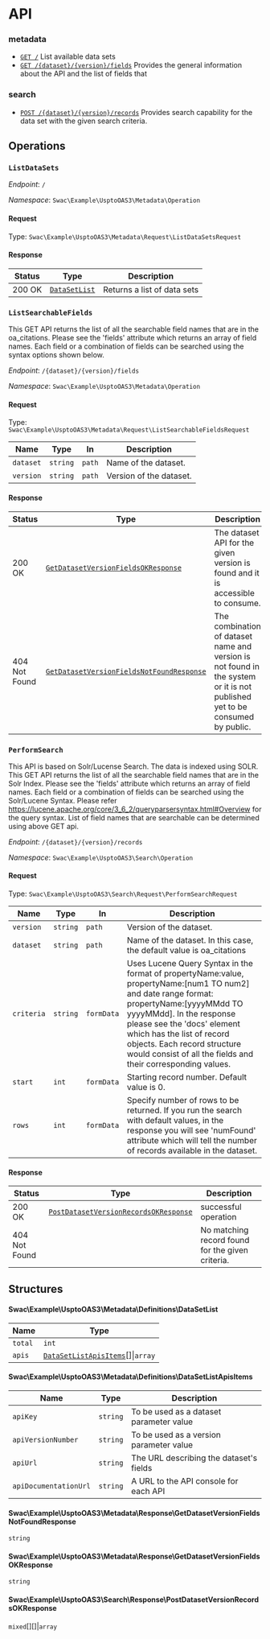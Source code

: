 # API

### metadata

* [`GET /`](#listdatasets) List available data sets
* [`GET /{dataset}/{version}/fields`](#listsearchablefields) Provides the general information about the API and the list of fields that

### search

* [`POST /{dataset}/{version}/records`](#performsearch) Provides search capability for the data set with the given search criteria.



## Operations

### `ListDataSets`



_Endpoint_: `/`

_Namespace_: `Swac\Example\UsptoOAS3\Metadata\Operation`

#### Request
Type: `Swac\Example\UsptoOAS3\Metadata\Request\ListDataSetsRequest`




#### Response


|Status|Type                                                                |Description                |
|------|--------------------------------------------------------------------|---------------------------|
|200 OK|[`DataSetList`](#swacexampleusptooas3metadatadefinitionsdatasetlist)|Returns a list of data sets|

### `ListSearchableFields`

This GET API returns the list of all the searchable field names that are in
the oa_citations. Please see the 'fields' attribute which returns an array
of field names. Each field or a combination of fields can be searched using
the syntax options shown below.

_Endpoint_: `/{dataset}/{version}/fields`

_Namespace_: `Swac\Example\UsptoOAS3\Metadata\Operation`

#### Request
Type: `Swac\Example\UsptoOAS3\Metadata\Request\ListSearchableFieldsRequest`

|Name     |Type    |In    |Description            |
|---------|--------|------|-----------------------|
|`dataset`|`string`|`path`|Name of the dataset.   |
|`version`|`string`|`path`|Version of the dataset.|





#### Response


|Status       |Type                                                                                                                     |Description                                                                                                                |
|-------------|-------------------------------------------------------------------------------------------------------------------------|---------------------------------------------------------------------------------------------------------------------------|
|200 OK       |[`GetDatasetVersionFieldsOKResponse`](#swacexampleusptooas3metadataresponsegetdatasetversionfieldsokresponse)            |The dataset API for the given version is found and it is accessible to consume.                                            |
|404 Not Found|[`GetDatasetVersionFieldsNotFoundResponse`](#swacexampleusptooas3metadataresponsegetdatasetversionfieldsnotfoundresponse)|The combination of dataset name and version is not found in the system or it is not published yet to be consumed by public.|

### `PerformSearch`

This API is based on Solr/Lucense Search. The data is indexed using SOLR.
This GET API returns the list of all the searchable field names that are in
the Solr Index. Please see the 'fields' attribute which returns an array of
field names. Each field or a combination of fields can be searched using
the Solr/Lucene Syntax. Please refer
https://lucene.apache.org/core/3_6_2/queryparsersyntax.html#Overview for
the query syntax. List of field names that are searchable can be determined
using above GET api.

_Endpoint_: `/{dataset}/{version}/records`

_Namespace_: `Swac\Example\UsptoOAS3\Search\Operation`

#### Request
Type: `Swac\Example\UsptoOAS3\Search\Request\PerformSearchRequest`

|Name      |Type    |In        |Description                                                                                                                                                                                                                                                                                                                    |
|----------|--------|----------|-------------------------------------------------------------------------------------------------------------------------------------------------------------------------------------------------------------------------------------------------------------------------------------------------------------------------------|
|`version` |`string`|`path`    |Version of the dataset.                                                                                                                                                                                                                                                                                                        |
|`dataset` |`string`|`path`    |Name of the dataset. In this case, the default value is oa_citations                                                                                                                                                                                                                                                           |
|`criteria`|`string`|`formData`|Uses Lucene Query Syntax in the format of propertyName:value, propertyName:[num1 TO num2] and date range format: propertyName:[yyyyMMdd TO yyyyMMdd]. In the response please see the 'docs' element which has the list of record objects. Each record structure would consist of all the fields and their corresponding values.|
|`start`   |`int`   |`formData`|Starting record number. Default value is 0.                                                                                                                                                                                                                                                                                    |
|`rows`    |`int`   |`formData`|Specify number of rows to be returned. If you run the search with default values, in the response you will see 'numFound' attribute which will tell the number of records available in the dataset.                                                                                                                            |





#### Response


|Status       |Type                                                                                                           |Description                                     |
|-------------|---------------------------------------------------------------------------------------------------------------|------------------------------------------------|
|200 OK       |[`PostDatasetVersionRecordsOKResponse`](#swacexampleusptooas3searchresponsepostdatasetversionrecordsokresponse)|successful operation                            |
|404 Not Found|                                                                                                               |No matching record found for the given criteria.|



## Structures

#### Swac\Example\UsptoOAS3\Metadata\Definitions\DataSetList
|Name   |Type                                                                                                 |
|-------|-----------------------------------------------------------------------------------------------------|
|`total`|`int`                                                                                                |
|`apis` |[`DataSetListApisItems`](#swacexampleusptooas3metadatadefinitionsdatasetlistapisitems)[]&#124;`array`|

#### Swac\Example\UsptoOAS3\Metadata\Definitions\DataSetListApisItems
|Name                 |Type    |Description                            |
|---------------------|--------|---------------------------------------|
|`apiKey`             |`string`|To be used as a dataset parameter value|
|`apiVersionNumber`   |`string`|To be used as a version parameter value|
|`apiUrl`             |`string`|The URL describing the dataset's fields|
|`apiDocumentationUrl`|`string`|A URL to the API console for each API  |

#### Swac\Example\UsptoOAS3\Metadata\Response\GetDatasetVersionFieldsNotFoundResponse
`string`
#### Swac\Example\UsptoOAS3\Metadata\Response\GetDatasetVersionFieldsOKResponse
`string`
#### Swac\Example\UsptoOAS3\Search\Response\PostDatasetVersionRecordsOKResponse
`mixed`[][]&#124;`array`

